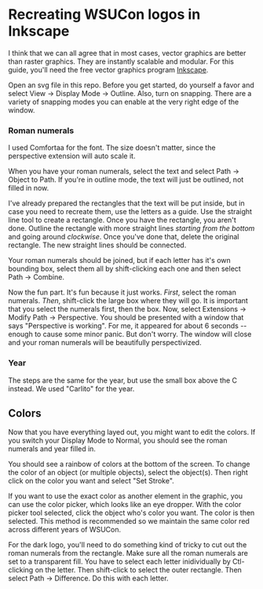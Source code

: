 # Recreating WSUCon logos in Inkscape

I think that we can all agree that in most cases, vector graphics are better than raster graphics. They are instantly scalable and modular. For this guide, you'll need the free vector graphics program [Inkscape](www.inkscape.org).

Open an svg file in this repo. Before you get started, do yourself a favor and select View -> Display Mode -> Outline. Also, turn on snapping. There are a variety of snapping modes you can enable at the very right edge of the window. 

### Roman numerals
I used Comfortaa for the font. The size doesn't matter, since the perspective extension will auto scale it. 

When you have your roman numerals, select the text and select Path -> Object to Path. If you're in outline mode, the text will just be outlined, not filled in now.

I've already prepared the rectangles that the text will be put inside, but in case you need to recreate them, use the letters as a guide. Use the straight line tool to create a rectangle. Once you have the rectangle, you aren't done. Outline the rectangle with more straight lines *starting from the bottom* and going around *clockwise*. Once you've done that, delete the original rectangle. The new straight lines should be connected.

Your roman numerals should be joined, but if each letter has it's own bounding box, select them all by shift-clicking each one and then select Path -> Combine. 

Now the fun part. It's fun because it just works. *First*, select the roman numerals. *Then*, shift-click the large box where they will go. It is important that you select the numerals first, then the box. Now, select Extensions -> Modify Path -> Perspective. You should be presented with a window that says "Perspective is working". For me, it appeared for about 6 seconds -- enough to cause some minor panic. But don't worry. The window will close and your roman numerals will be beautifully perspectivized. 

### Year

The steps are the same for the year, but use the small box above the C instead. We used "Carlito" for the year.

## Colors
Now that you have everything layed out, you might want to edit the colors. If you switch your Display Mode to Normal, you should see the roman numerals and year filled in. 

You should see a rainbow of colors at the bottom of the screen. To change the color of an object (or multiple objects), select the object(s). Then right click on the color you want and select "Set Stroke". 

If you want to use the exact color as another element in the graphic, you can use the color picker, which looks like an eye dropper. With the color picker tool selected, click the object who's color you want. The color is then selected. This method is recommended so we maintain the same color red across different years of WSUCon. 

For the dark logo, you'll need to do something kind of tricky to cut out the roman numerals from the rectangle. Make sure all the roman numerals are set to a transparent fill. You have to select each letter inidividually by Ctl-clicking on the letter. Then shift-click to select the outer rectangle. Then select Path -> Difference. Do this with each letter. 